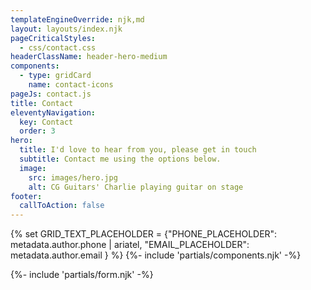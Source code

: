 ```yaml
---
templateEngineOverride: njk,md
layout: layouts/index.njk
pageCriticalStyles:
  - css/contact.css
headerClassName: header-hero-medium
components:
  - type: gridCard
    name: contact-icons
pageJs: contact.js
title: Contact
eleventyNavigation:
  key: Contact
  order: 3
hero:
  title: I'd love to hear from you, please get in touch
  subtitle: Contact me using the options below.
  image:
    src: images/hero.jpg
    alt: CG Guitars' Charlie playing guitar on stage
footer:
  callToAction: false
---
```

{% set GRID_TEXT_PLACEHOLDER = {"PHONE_PLACEHOLDER": metadata.author.phone | ariatel, "EMAIL_PLACEHOLDER": metadata.author.email } %}
{%- include 'partials/components.njk' -%}
<div class="contained secondary-article">
{%- include 'partials/form.njk' -%}
</div>
